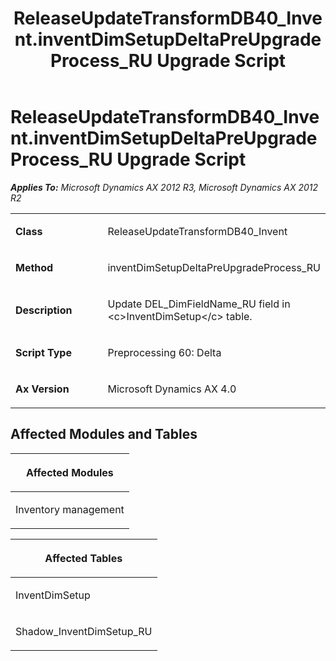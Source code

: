 ﻿---
title: ReleaseUpdateTransformDB40_Invent.inventDimSetupDeltaPreUpgradeProcess_RU Upgrade Script
TOCTitle: ReleaseUpdateTransformDB40_Invent.inventDimSetupDeltaPreUpgradeProcess_RU Upgrade Script
ms:assetid: df88a9f1-1af7-647f-fc3b-1cd72e32027d
ms:mtpsurl: https://msdn.microsoft.com/en-us/library/JJ737277(v=AX.60)
ms:contentKeyID: 49711719
ms.date: 05/18/2015
mtps_version: v=AX.60
---

# ReleaseUpdateTransformDB40\_Invent.inventDimSetupDeltaPreUpgradeProcess\_RU Upgrade Script 


_**Applies To:** Microsoft Dynamics AX 2012 R3, Microsoft Dynamics AX 2012 R2_

<table>
<colgroup>
<col style="width: 50%" />
<col style="width: 50%" />
</colgroup>
<tbody>
<tr class="odd">
<td><p><strong>Class</strong></p></td>
<td><p>ReleaseUpdateTransformDB40_Invent</p></td>
</tr>
<tr class="even">
<td><p><strong>Method</strong></p></td>
<td><p>inventDimSetupDeltaPreUpgradeProcess_RU</p></td>
</tr>
<tr class="odd">
<td><p><strong>Description</strong></p></td>
<td><p>Update DEL_DimFieldName_RU field in &lt;c&gt;InventDimSetup&lt;/c&gt; table.</p></td>
</tr>
<tr class="even">
<td><p><strong>Script Type</strong></p></td>
<td><p>Preprocessing 60: Delta</p></td>
</tr>
<tr class="odd">
<td><p><strong>Ax Version</strong></p></td>
<td><p>Microsoft Dynamics AX 4.0</p></td>
</tr>
</tbody>
</table>


## Affected Modules and Tables

<table>
<colgroup>
<col style="width: 100%" />
</colgroup>
<thead>
<tr class="header">
<th><p>Affected Modules</p></th>
</tr>
</thead>
<tbody>
<tr class="odd">
<td><p>Inventory management</p></td>
</tr>
</tbody>
</table>


<table>
<colgroup>
<col style="width: 100%" />
</colgroup>
<thead>
<tr class="header">
<th><p>Affected Tables</p></th>
</tr>
</thead>
<tbody>
<tr class="odd">
<td><p>InventDimSetup</p></td>
</tr>
<tr class="even">
<td><p>Shadow_InventDimSetup_RU</p></td>
</tr>
</tbody>
</table>

  


